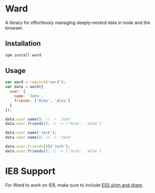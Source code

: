 Ward
====

A library for effortlessly managing deeply-nested data in node and the browser.

Installation
------------

```bash
npm install ward
```

Usage
-----

```js
var ward = require('ward');
var data = ward({
  user: {
    name: 'John',
    friends: ['Mike', 'Alex']
  }
});

data.user.name(); // -> 'John'
data.user.friends(); // -> ['Mike', 'Alex']

data.user.name('Jack');
data.user.name(); // -> 'Jack'

data.user.friends[0]('Josh');
data.user.friends(); // -> ['Josh', 'Alex']
```

IE8 Support
===========

For _Ward_ to work on IE8, make sure to include [ES5 shim and sham](https://github.com/es-shims/es5-shim).

